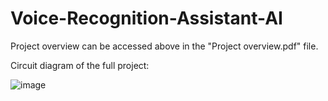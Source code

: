 # Voice-Recognition-Assistant-AI

Project overview can be accessed above in the "Project overview.pdf" file.

Circuit diagram of the full project:

![image](https://user-images.githubusercontent.com/44906569/184479000-55949657-410c-4010-80f2-b02b7aefc347.png)
